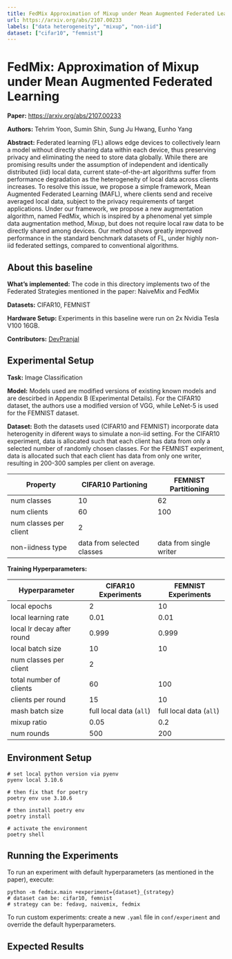 ```yaml
---
title: FedMix Approximation of Mixup under Mean Augmented Federated Learning
url: https://arxiv.org/abs/2107.00233
labels: ["data heterogeneity", "mixup", "non-iid"]
dataset: ["cifar10", "femnist"]
---
```


# FedMix: Approximation of Mixup under Mean Augmented Federated Learning

****Paper:**** https://arxiv.org/abs/2107.00233

****Authors:**** Tehrim Yoon, Sumin Shin, Sung Ju Hwang, Eunho Yang

****Abstract:**** Federated learning (FL) allows edge devices to collectively learn a model without directly sharing data within each device, thus preserving privacy and eliminating the need to store data globally. While there are promising results under the assumption of independent and identically distributed (iid) local data, current state-of-the-art algorithms suffer from performance degradation as the heterogeneity of local data across clients increases. To resolve this issue, we propose a simple framework, Mean Augmented Federated Learning (MAFL), where clients send and receive averaged local data, subject to the privacy requirements of target applications. Under our framework, we propose a new augmentation algorithm, named FedMix, which is inspired by a phenomenal yet simple data augmentation method, Mixup, but does not require local raw data to be directly shared among devices. Our method shows greatly improved performance in the standard benchmark datasets of FL, under highly non-iid federated settings, compared to conventional algorithms.


## About this baseline

****What’s implemented:**** The code in this directory implements two of the Federated Strategies mentioned in the paper: NaiveMix and FedMix

****Datasets:**** CIFAR10, FEMNIST

****Hardware Setup:**** Experiments in this baseline were run on 2x Nvidia Tesla V100 16GB.

****Contributors:**** [DevPranjal](https://github.com/DevPranjal)


## Experimental Setup

****Task:**** Image Classification

****Model:**** Models used are modified versions of existing known models and are descirbed in Appendix B (Experimental Details). For the CIFAR10 dataset, the authors use a modified version of VGG, while LeNet-5 is used for the FEMNIST dataset.

****Dataset:**** Both the datasets used (CIFAR10 and FEMNIST) incorporate data heterogenity in diferent ways to simulate a non-iid setting. For the CIFAR10 experiment, data is allocated such that each client has data from only a selected number of randomly chosen classes. For the FEMNIST experiment, data is allocated such that each client has data from only one writer, resulting in 200-300 samples per client on average.

| Property | CIFAR10 Partioning | FEMNIST Partitioning |
| -- | -- | -- |
| num classes | 10 | 62 |
| num clients | 60 | 100 |
| num classes per client | 2 | |
| non-iidness type | data from selected classes | data from single writer |


****Training Hyperparameters:****

| Hyperparameter | CIFAR10 Experiments | FEMNIST Experiments |
| -- | -- | -- |
| local epochs | 2 | 10 |
| local learning rate | 0.01 | 0.01|
| local lr decay after round | 0.999 | 0.999 |
| local batch size | 10 | 10 |
| num classes per client | 2 | |
| total number of clients | 60 | 100 |
| clients per round | 15 | 10 |
| mash batch size | full local data (`all`) | full local data (`all`)|
| mixup ratio | 0.05 | 0.2 |
| num rounds | 500 | 200 |


## Environment Setup

```
# set local python version via pyenv
pyenv local 3.10.6

# then fix that for poetry
poetry env use 3.10.6

# then install poetry env
poetry install

# activate the environment
poetry shell
```

## Running the Experiments

To run an experiment with default hyperparameters (as mentioned in the paper), execute:

```
python -m fedmix.main +experiment={dataset}_{strategy}
# dataset can be: cifar10, femnist
# strategy can be: fedavg, naivemix, fedmix
```

To run custom experiments: create a new `.yaml` file in `conf/experiment` and override the default hyperparameters.

## Expected Results

